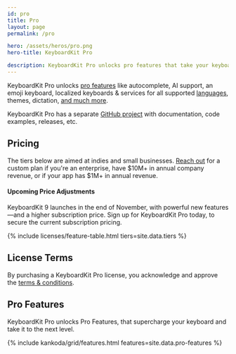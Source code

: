 ```yaml
---
id: pro
title: Pro
layout: page
permalink: /pro

hero: /assets/heros/pro.png
hero-title: KeyboardKit Pro

description: KeyboardKit Pro unlocks pro features that take your keyboard to the next level
---
```


KeyboardKit Pro unlocks [pro features](#features) like autocomplete, AI support, an emoji keyboard, localized keyboards & services for all supported [languages](/locales), themes, dictation, [and much more](#features).

KeyboardKit Pro has a separate [GitHub project]({{site.urls.github_pro}}) with documentation, code examples, releases, etc.


<a name="pricing" />

## Pricing

The tiers below are aimed at indies and small businesses. [Reach out](mailto:{{site.email}}?subject=KeyboardKit%20Pro%20License) for a custom plan if you're an enterprise, have $10M+ in annual company revenue, or if your app has $1M+ in annual revenue.

<div class="info-box">
    <h4>Upcoming Price Adjustments</h4>
    <p>
    KeyboardKit 9 launches in the end of November, with powerful new features—and a higher subscription price. Sign up for KeyboardKit Pro today, to secure the current subscription pricing.
    </p>
</div>

{% include licenses/feature-table.html tiers=site.data.tiers %}


## License Terms

By purchasing a KeyboardKit Pro license, you acknowledge and approve the [ terms & conditions](/pro/terms-and-conditions).


<a name="features" />

## Pro Features

KeyboardKit Pro unlocks Pro Features, that supercharge your keyboard and take it to the next level.

{% include kankoda/grid/features.html features=site.data.pro-features %}